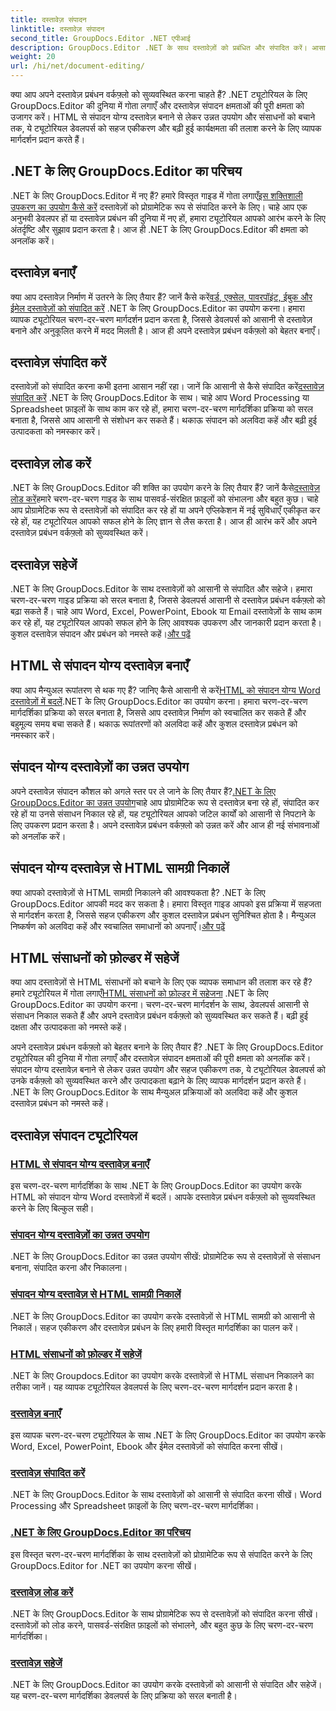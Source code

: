 ```yaml
---
title: दस्तावेज़ संपादन
linktitle: दस्तावेज़ संपादन
second_title: GroupDocs.Editor .NET एपीआई
description: GroupDocs.Editor .NET के साथ दस्तावेज़ों को प्रबंधित और संपादित करें। आसानी से दस्तावेज़ बनाने, संपादित करने और सहेजने का तरीका जानें। आज ही अपने दस्तावेज़ प्रबंधन वर्कफ़्लो को बेहतर बनाएँ!
weight: 20
url: /hi/net/document-editing/
---
```


क्या आप अपने दस्तावेज़ प्रबंधन वर्कफ़्लो को सुव्यवस्थित करना चाहते हैं? .NET ट्यूटोरियल के लिए GroupDocs.Editor की दुनिया में गोता लगाएँ और दस्तावेज़ संपादन क्षमताओं की पूरी क्षमता को उजागर करें। HTML से संपादन योग्य दस्तावेज़ बनाने से लेकर उन्नत उपयोग और संसाधनों को बचाने तक, ये ट्यूटोरियल डेवलपर्स को सहज एकीकरण और बढ़ी हुई कार्यक्षमता की तलाश करने के लिए व्यापक मार्गदर्शन प्रदान करते हैं।

## .NET के लिए GroupDocs.Editor का परिचय

 .NET के लिए GroupDocs.Editor में नए हैं? हमारे विस्तृत गाइड में गोता लगाएँ[इस शक्तिशाली उपकरण का उपयोग कैसे करें](./introduction-groupdocs-editor/) दस्तावेज़ों को प्रोग्रामेटिक रूप से संपादित करने के लिए। चाहे आप एक अनुभवी डेवलपर हों या दस्तावेज़ प्रबंधन की दुनिया में नए हों, हमारा ट्यूटोरियल आपको आरंभ करने के लिए अंतर्दृष्टि और सुझाव प्रदान करता है। आज ही .NET के लिए GroupDocs.Editor की क्षमता को अनलॉक करें।

## दस्तावेज़ बनाएँ

क्या आप दस्तावेज़ निर्माण में उतरने के लिए तैयार हैं? जानें कैसे करें[वर्ड, एक्सेल, पावरपॉइंट, ईबुक और ईमेल दस्तावेज़ों को संपादित करें](./create-document/) .NET के लिए GroupDocs.Editor का उपयोग करना। हमारा व्यापक ट्यूटोरियल चरण-दर-चरण मार्गदर्शन प्रदान करता है, जिससे डेवलपर्स को आसानी से दस्तावेज़ बनाने और अनुकूलित करने में मदद मिलती है। आज ही अपने दस्तावेज़ प्रबंधन वर्कफ़्लो को बेहतर बनाएँ।

## दस्तावेज़ संपादित करें

 दस्तावेज़ों को संपादित करना कभी इतना आसान नहीं रहा। जानें कि आसानी से कैसे संपादित करें[दस्तावेज़ संपादित करें](./edit-document/) .NET के लिए GroupDocs.Editor के साथ। चाहे आप Word Processing या Spreadsheet फ़ाइलों के साथ काम कर रहे हों, हमारा चरण-दर-चरण मार्गदर्शिका प्रक्रिया को सरल बनाता है, जिससे आप आसानी से संशोधन कर सकते हैं। थकाऊ संपादन को अलविदा कहें और बढ़ी हुई उत्पादकता को नमस्कार करें।


## दस्तावेज़ लोड करें

 .NET के लिए GroupDocs.Editor की शक्ति का उपयोग करने के लिए तैयार हैं? जानें कैसे[दस्तावेज़ लोड करें](./load-document/)हमारे चरण-दर-चरण गाइड के साथ पासवर्ड-संरक्षित फ़ाइलों को संभालना और बहुत कुछ। चाहे आप प्रोग्रामेटिक रूप से दस्तावेज़ों को संपादित कर रहे हों या अपने एप्लिकेशन में नई सुविधाएँ एकीकृत कर रहे हों, यह ट्यूटोरियल आपको सफल होने के लिए ज्ञान से लैस करता है। आज ही आरंभ करें और अपने दस्तावेज़ प्रबंधन वर्कफ़्लो को सुव्यवस्थित करें।

## दस्तावेज़ सहेजें

 .NET के लिए GroupDocs.Editor के साथ दस्तावेज़ों को आसानी से संपादित और सहेजे। हमारा चरण-दर-चरण गाइड प्रक्रिया को सरल बनाता है, जिससे डेवलपर्स आसानी से दस्तावेज़ प्रबंधन वर्कफ़्लो को बढ़ा सकते हैं। चाहे आप Word, Excel, PowerPoint, Ebook या Email दस्तावेज़ों के साथ काम कर रहे हों, यह ट्यूटोरियल आपको सफल होने के लिए आवश्यक उपकरण और जानकारी प्रदान करता है। कुशल दस्तावेज़ संपादन और प्रबंधन को नमस्ते कहें।[और पढ़ें](./save-document/)

## HTML से संपादन योग्य दस्तावेज़ बनाएँ

 क्या आप मैन्युअल रूपांतरण से थक गए हैं? जानिए कैसे आसानी से करें[HTML को संपादन योग्य Word दस्तावेज़ों में बदलें](./create-editable-document-from-html/).NET के लिए GroupDocs.Editor का उपयोग करना। हमारा चरण-दर-चरण मार्गदर्शिका प्रक्रिया को सरल बनाता है, जिससे आप दस्तावेज़ निर्माण को स्वचालित कर सकते हैं और बहुमूल्य समय बचा सकते हैं। थकाऊ रूपांतरणों को अलविदा कहें और कुशल दस्तावेज़ प्रबंधन को नमस्कार करें।

## संपादन योग्य दस्तावेज़ों का उन्नत उपयोग

 अपने दस्तावेज़ संपादन कौशल को अगले स्तर पर ले जाने के लिए तैयार हैं?[.NET के लिए GroupDocs.Editor का उन्नत उपयोग](./advanced-usage-of-editable-documents/)चाहे आप प्रोग्रामेटिक रूप से दस्तावेज़ बना रहे हों, संपादित कर रहे हों या उनसे संसाधन निकाल रहे हों, यह ट्यूटोरियल आपको जटिल कार्यों को आसानी से निपटाने के लिए उपकरण प्रदान करता है। अपने दस्तावेज़ प्रबंधन वर्कफ़्लो को उन्नत करें और आज ही नई संभावनाओं को अनलॉक करें।

## संपादन योग्य दस्तावेज़ से HTML सामग्री निकालें

 क्या आपको दस्तावेज़ों से HTML सामग्री निकालने की आवश्यकता है? .NET के लिए GroupDocs.Editor आपकी मदद कर सकता है। हमारा विस्तृत गाइड आपको इस प्रक्रिया में सहजता से मार्गदर्शन करता है, जिससे सहज एकीकरण और कुशल दस्तावेज़ प्रबंधन सुनिश्चित होता है। मैन्युअल निष्कर्षण को अलविदा कहें और स्वचालित समाधानों को अपनाएँ।[और पढ़ें](./extract-html-content-from-editable-document/)

## HTML संसाधनों को फ़ोल्डर में सहेजें

 क्या आप दस्तावेज़ों से HTML संसाधनों को बचाने के लिए एक व्यापक समाधान की तलाश कर रहे हैं? हमारे ट्यूटोरियल में गोता लगाएँ[HTML संसाधनों को फ़ोल्डर में सहेजना](./save-html-resources-to-folder/) .NET के लिए GroupDocs.Editor का उपयोग करना। चरण-दर-चरण मार्गदर्शन के साथ, डेवलपर्स आसानी से संसाधन निकाल सकते हैं और अपने दस्तावेज़ प्रबंधन वर्कफ़्लो को सुव्यवस्थित कर सकते हैं। बढ़ी हुई दक्षता और उत्पादकता को नमस्ते कहें।

अपने दस्तावेज़ प्रबंधन वर्कफ़्लो को बेहतर बनाने के लिए तैयार हैं? .NET के लिए GroupDocs.Editor ट्यूटोरियल की दुनिया में गोता लगाएँ और दस्तावेज़ संपादन क्षमताओं की पूरी क्षमता को अनलॉक करें। संपादन योग्य दस्तावेज़ बनाने से लेकर उन्नत उपयोग और सहज एकीकरण तक, ये ट्यूटोरियल डेवलपर्स को उनके वर्कफ़्लो को सुव्यवस्थित करने और उत्पादकता बढ़ाने के लिए व्यापक मार्गदर्शन प्रदान करते हैं। .NET के लिए GroupDocs.Editor के साथ मैन्युअल प्रक्रियाओं को अलविदा कहें और कुशल दस्तावेज़ प्रबंधन को नमस्ते कहें। 
## दस्तावेज़ संपादन ट्यूटोरियल
### [HTML से संपादन योग्य दस्तावेज़ बनाएँ](./create-editable-document-from-html/)
इस चरण-दर-चरण मार्गदर्शिका के साथ .NET के लिए GroupDocs.Editor का उपयोग करके HTML को संपादन योग्य Word दस्तावेज़ों में बदलें। आपके दस्तावेज़ प्रबंधन वर्कफ़्लो को सुव्यवस्थित करने के लिए बिल्कुल सही।
### [संपादन योग्य दस्तावेज़ों का उन्नत उपयोग](./advanced-usage-of-editable-documents/)
.NET के लिए GroupDocs.Editor का उन्नत उपयोग सीखें: प्रोग्रामेटिक रूप से दस्तावेज़ों से संसाधन बनाना, संपादित करना और निकालना।
### [संपादन योग्य दस्तावेज़ से HTML सामग्री निकालें](./extract-html-content-from-editable-document/)
.NET के लिए GroupDocs.Editor का उपयोग करके दस्तावेज़ों से HTML सामग्री को आसानी से निकालें। सहज एकीकरण और दस्तावेज़ प्रबंधन के लिए हमारी विस्तृत मार्गदर्शिका का पालन करें।
### [HTML संसाधनों को फ़ोल्डर में सहेजें](./save-html-resources-to-folder/)
.NET के लिए Groupdocs.Editor का उपयोग करके दस्तावेज़ों से HTML संसाधन निकालने का तरीका जानें। यह व्यापक ट्यूटोरियल डेवलपर्स के लिए चरण-दर-चरण मार्गदर्शन प्रदान करता है।
### [दस्तावेज़ बनाएँ](./create-document/)
इस व्यापक चरण-दर-चरण ट्यूटोरियल के साथ .NET के लिए GroupDocs.Editor का उपयोग करके Word, Excel, PowerPoint, Ebook और ईमेल दस्तावेज़ों को संपादित करना सीखें।
### [दस्तावेज़ संपादित करें](./edit-document/)
.NET के लिए GroupDocs.Editor के साथ दस्तावेज़ों को आसानी से संपादित करना सीखें। Word Processing और Spreadsheet फ़ाइलों के लिए चरण-दर-चरण मार्गदर्शिका।
### [.NET के लिए GroupDocs.Editor का परिचय](./introduction-groupdocs-editor/)
इस विस्तृत चरण-दर-चरण मार्गदर्शिका के साथ दस्तावेज़ों को प्रोग्रामेटिक रूप से संपादित करने के लिए GroupDocs.Editor for .NET का उपयोग करना सीखें।
### [दस्तावेज़ लोड करें](./load-document/)
.NET के लिए GroupDocs.Editor के साथ प्रोग्रामेटिक रूप से दस्तावेज़ों को संपादित करना सीखें। दस्तावेज़ों को लोड करने, पासवर्ड-संरक्षित फ़ाइलों को संभालने, और बहुत कुछ के लिए चरण-दर-चरण मार्गदर्शिका।
### [दस्तावेज़ सहेजें](./save-document/)
.NET के लिए GroupDocs.Editor का उपयोग करके दस्तावेज़ों को आसानी से संपादित और सहेजें। यह चरण-दर-चरण मार्गदर्शिका डेवलपर्स के लिए प्रक्रिया को सरल बनाती है।